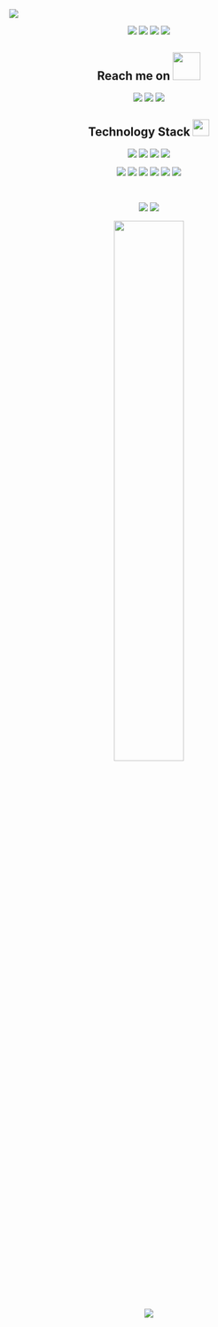 
<img src="https://github.com/Samridhi-98/Samridhi-98/blob/main/images/intropic.png"/>
<p align="center">

 <img src="https://badges.pufler.dev/visits/darshanparekh77/darshanparekh77"/>
 <img src="https://badges.pufler.dev/years/darshanparekh77"/>
 <img src="https://badges.pufler.dev/repos/darshanparekh77"/>
 <img src="https://badges.pufler.dev/commits/monthly/darshanparekh77"/>
</p>

<h2 align="center">Reach me on <img src="https://media.giphy.com/media/mGcNjsfWAjY5AEZNw6/giphy.gif" width="50"></h2>
 
<p align="center">

<img src="https://img.shields.io/badge/-darshahahahan-purple?style=flat-square&logo=instagram&logoColor=white&link=https://instagram.com/darshahahahan/" />
<img src="https://img.shields.io/badge/-darshanparekh-c14438?style=flat-square&logo=Gmail&logoColor=white&link=mailto:parekhdarshan07@gmail.com" />
<img src="https://img.shields.io/badge/-samridhi-blue?style=flat-square&logo=Linkedin&logoColor=white&link=https://www.linkedin.com/in/samridhi-agrawal-1713201ab//" />



</p>

<h2 align="center">Technology Stack <img src="https://media.giphy.com/media/WUlplcMpOCEmTGBtBW/giphy.gif" width="30"></h2>

<p align="center">
<img src="https://img.shields.io/badge/-HTML5-E34F26?style=flat-square&logo=html5&logoColor=white"/>
<img src="https://img.shields.io/badge/-CSS3-1572B6?style=flat-square&logo=css3"/>
<img src="https://img.shields.io/badge/-Bootstrap-563D7C?style=flat-square&logo=bootstrap"/>
<img src="https://img.shields.io/badge/-Heroku-430098?style=flat-square&logo=heroku"/>
</p>
<p align="center">
<img src="https://img.shields.io/badge/-JavaScript-black?style=flat-square&logo=javascript"/>
<img src="https://img.shields.io/badge/-Expressjs-black?style=flat-square&logo=Express.js"/>
<img src="https://img.shields.io/badge/-React-black?style=flat-square&logo=react"/>
<img src="https://img.shields.io/badge/-MySQL-black?style=flat-square&logo=mysql"/>
<img src="https://img.shields.io/badge/-Git-black?style=flat-square&logo=git"/>
<img src="https://img.shields.io/badge/-GitHub-black?style=flat-square&logo=github"/>
</p>
<br>
<p align = "center">
  <img src = "https://github-readme-stats.vercel.app/api?username=darshanparekh77&show_icons=true&theme=radical&line_height=27">
  <img src = "https://github-readme-stats.vercel.app/api/top-langs/?username=darshanparekh77&theme=radical">

</p>
<p align = "center">
<img width="50%" src="https://github-readme-streak-stats.herokuapp.com/?user=darshanparekh77&show_icons=true&locale=en&layout=compact&theme=radical&line_height=0" />
</p> 
<p align = "center">
 <img src="https://activity-graph.herokuapp.com/graph?username=darshanparekh77&theme=redical">
</p>  

